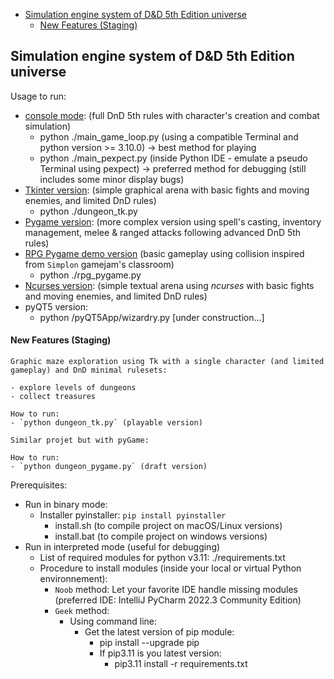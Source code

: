 <!-- TOC -->
  * [Simulation engine system of D&D 5th Edition universe](#simulation-engine-system-of-dd-5th-edition-universe)
      * [New Features (Staging)](#new-features-staging)
<!-- TOC -->

## Simulation engine system of D&D 5th Edition universe

Usage to run:
  - [console mode](manual/manual_console_version.md): (full DnD 5th rules with character's creation and combat simulation)
    - python ./main_game_loop.py (using a compatible Terminal and python version >= 3.10.0) -> best method for playing
    - python ./main_pexpect.py (inside Python IDE - emulate a pseudo Terminal using pexpect) -> preferred method for debugging (still includes some minor display bugs)
  - [Tkinter version](manual/manual_tk_version.md): (simple graphical arena with basic fights and moving enemies, and limited DnD rules)
    - python ./dungeon_tk.py
  - [Pygame version](manual/manual_pygame_version.md): (more complex version using spell's casting, inventory management, melee & ranged attacks following advanced DnD 5th rules)
  - [RPG Pygame demo version](manual/manual_rpg_pygame_demo_version.md) (basic gameplay using collision inspired from `Simplon` gamejam's classroom)
    - python ./rpg_pygame.py
  - [Ncurses version](manual/manual_ncurses_version.md): (simple textual arena using *ncurses* with basic fights and moving enemies, and limited DnD rules)
  - pyQT5 version:
    - python /pyQT5App/wizardry.py [under construction...]

#### New Features (Staging)
    Graphic maze exploration using Tk with a single character (and limited gameplay) and DnD minimal rulesets:

    - explore levels of dungeons
    - collect treasures

    How to run:
    - `python dungeon_tk.py` (playable version)
    
    Similar projet but with pyGame:

    How to run:
    - `python dungeon_pygame.py` (draft version)

Prerequisites:
- Run in binary mode:
  - Installer pyinstaller: `pip install pyinstaller`
    - install.sh (to compile project on macOS/Linux versions)
    - install.bat (to compile project on windows versions)
- Run in interpreted mode (useful for debugging)
  - List of required modules for python v3.11:
      ./requirements.txt
  - Procedure to install modules (inside your local or virtual Python environnement):
    - `Noob` method: Let your favorite IDE handle missing modules (preferred IDE: IntelliJ PyCharm 2022.3 Community Edition)
    - `Geek` method:
      - Using command line:
        - Get the latest version of pip module:
          - pip install --upgrade pip
          - If pip3.11 is you latest version:
            - pip3.11 install -r requirements.txt



